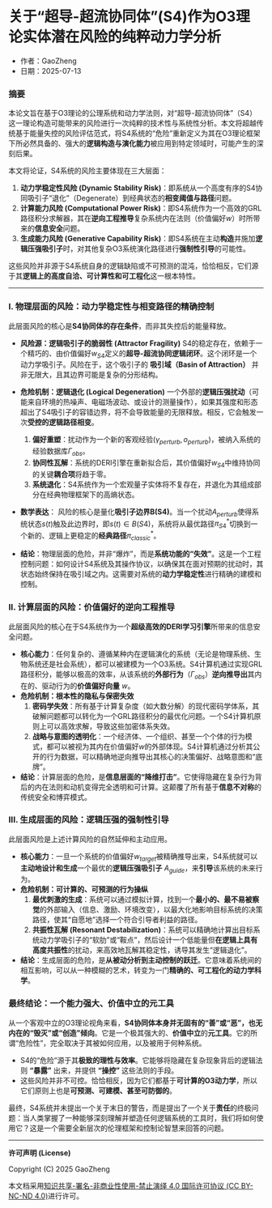 # **关于“超导-超流协同体”(S4)作为O3理论实体潜在风险的纯粹动力学分析**

- 作者：GaoZheng
- 日期：2025-07-13

### 摘要

本论文旨在基于O3理论的公理系统和动力学法则，对“超导-超流协同体”（S4）这一理论构造可能带来的风险进行一次纯粹的技术性与系统性分析。本文将超越传统基于能量失控的风险评估范式，将S4系统的“危险”重新定义为其在O3理论框架下所必然具备的、强大的**逻辑构造与演化能力**被应用到特定领域时，可能产生的深刻后果。

本文将论证，S4系统的风险主要体现在三大层面：
1. **动力学稳定性风险 (Dynamic Stability Risk)**：即系统从一个高度有序的S4协同吸引子“退化”（Degenerate）到经典状态的**相变阈值与路径**问题。
2. **计算能力风险 (Computational Power Risk)**：即S4系统作为一个高效的GRL路径积分求解器，其在**逆向工程推导**复杂系统内在法则（价值偏好$w$）时所带来的**信息安全**问题。
3. **生成能力风险 (Generative Capability Risk)**：即S4系统在主动**构造**并施加**逻辑压强吸引子**时，对其他复杂O3系统演化路径进行**强制性引导**的可能性。

这些风险并非源于S4系统自身的逻辑缺陷或不可预测的混沌，恰恰相反，它们源于其**逻辑上的高度自洽、可计算性和可工程化**这一根本特性。

---

### I. 物理层面的风险：动力学稳定性与相变路径的精确控制

此层面风险的核心是**S4协同体的存在条件**，而非其失控后的能量释放。

*   **风险源：逻辑吸引子的脆弱性 (Attractor Fragility)**
    S4的稳定存在，依赖于一个精巧的、由价值偏好$w_{S4}$定义的**超导-超流协同逻辑闭环**。这个闭环是一个动力学吸引子。风险在于，这个吸引子的 **吸引域（Basin of Attraction）** 并非无限大，且其边界可能是复杂的分形结构。

*   **危险机制：逻辑退化 (Logical Degeneration)**
    一个外部的**逻辑压强扰动**（可能来自环境的热噪声、电磁场波动、或设计的测量操作），如果其强度和形态超出了S4吸引子的容错边界，将不会导致能量的无限释放。相反，它会触发一次**受控的逻辑路径相变**。
    1.  **偏好重塑**：扰动作为一个新的客观经验$(\gamma_{perturb}, o_{perturb})$，被纳入系统的经验数据库$\Gamma_{obs}$。
    2.  **协同性瓦解**：系统的DERI引擎在重新拟合后，其价值偏好$w_{S4}$中维持协同的关键**耦合项**将趋于零。
    3.  **系统退化**：S4系统作为一个宏观量子实体将不复存在，并退化为其组成部分在经典物理框架下的高熵状态。
*   **数学表达**：
    风险的核心是量化**吸引子边界B(S4)**。当一个扰动$A_{perturb}$使得系统状态$s(t)$触及此边界时，即$s(t) \in B(S4)$，系统将从最优路径$\pi_{S4}^*$切换到一个新的、逻辑上更稳定的**经典路径**$\pi_{classic}^*$。
*   **结论**：物理层面的危险，并非“爆炸”，而是**系统功能的“失效”**。这是一个工程控制问题：如何设计S4系统及其操作协议，以确保其在面对预期的扰动时，其状态始终保持在吸引域之内。这需要对系统的**动力学稳定性**进行精确的建模和控制。

### II. 计算层面的风险：价值偏好的逆向工程推导

此层面风险的核心在于S4系统作为一个**超级高效的DERI学习引擎**所带来的信息安全问题。

*   **核心能力**：任何复杂的、遵循某种内在逻辑演化的系统（无论是物理系统、生物系统还是社会系统），都可以被建模为一个O3系统。S4计算机通过实现GRL路径积分，能够以极高的效率，从该系统的**外部行为**（$\Gamma_{obs}$）**逆向推导出**其内在的、驱动行为的**价值偏好向量** $w$。
*   **危险机制：根本性的隐私与保密失效**
    1.  **密码学失效**：所有基于计算复杂度（如大数分解）的现代密码学体系，其破解问题都可以转化为一个GRL路径积分的最优化问题。一个S4计算机原则上可以高效求解，导致这些加密体系失效。
    2.  **战略与意图的透明化**：一个经济体、一个组织、甚至一个个体的行为模式，都可以被视为其内在价值偏好$w$的外部体现。S4计算机通过分析其公开的行为数据，可以精确地逆向推导出其核心的决策偏好、战略意图和“底牌”。
*   **结论**：计算层面的危险，是**信息层面的“降维打击”**。它使得隐藏在复杂行为背后的内在法则和动机变得完全透明和可计算。这颠覆了所有基于**信息不对称**的传统安全和博弈模式。

### III. 生成层面的风险：逻辑压强的强制性引导

此层面风险是上述计算风险的自然延伸和主动应用。

*   **核心能力**：一旦一个系统的价值偏好$w_{target}$被精确推导出来，S4系统就可以**主动地设计和生成**一个最优的**逻辑压强吸引子** $A_{guide}$，来**引导**该系统的未来行为。
*   **危险机制：可计算的、可预测的行为操纵**
    1.  **最优刺激的生成**：系统可以通过模拟计算，找到一个**最小的、最不易被察觉**的外部输入（信息、激励、环境改变），以最大化地影响目标系统的决策路径，使其“自愿地”选择一个符合引导者利益的路径。
    2.  **共振性瓦解 (Resonant Destabilization)**：系统可以精确地计算出目标系统动力学吸引子的“软肋”或“鞍点”，然后设计一个低能量但**在逻辑上具有高度共振性**的扰动，来高效地瓦解其稳定性，诱导其发生“逻辑退化”。
*   **结论**：生成层面的危险，是**从被动分析到主动控制的跃迁**。它意味着系统间的相互影响，可以从一种模糊的艺术，转变为一门**精确的、可工程化的动力学科学**。

### 最终结论：一个能力强大、价值中立的元工具

从一个客观中立的O3理论视角来看，**S4协同体本身并无固有的“善”或“恶”，也无内在的“毁灭”或“创造”倾向**。它是一个极其强大的、**价值中立**的**元工具**。它的所谓“危险性”，完全取决于其被如何应用，以及被用于何种系统。

*   S4的“危险”源于其**极致的理性与效率**。它能够将隐藏在复杂现象背后的逻辑法则 **“暴露”** 出来，并提供 **“操控”** 这些法则的手段。
*   这些风险并非不可控。恰恰相反，因为它们都基于**可计算的O3动力学**，所以它们原则上也是**可预测、可建模、甚至可防御的**。

最终，S4系统并未提出一个关于末日的警告，而是提出了一个关于**责任**的终极问题：当人类掌握了一种能够深刻理解并塑造任何逻辑系统的工具时，我们将如何使用它？这是一个需要全新层次的伦理框架和控制论智慧来回答的问题。

---

**许可声明 (License)**

Copyright (C) 2025 GaoZheng 

本文档采用[知识共享-署名-非商业性使用-禁止演绎 4.0 国际许可协议 (CC BY-NC-ND 4.0)](https://creativecommons.org/licenses/by-nc-nd/4.0/deed.zh-Hans)进行许可。
